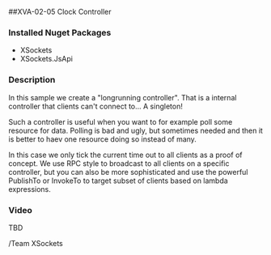 ##XVA-02-05 Clock Controller

### Installed Nuget Packages

- XSockets
- XSockets.JsApi

### Description

In this sample we create a "longrunning controller". That is a internal controller that clients can't connect to... A singleton!

Such a controller is useful when you want to for example poll some resource for data. Polling is bad and ugly, but sometimes needed and then it is better to haev one resource doing so instead of many.

In this case we only tick the current time out to all clients as a proof of concept.
We use RPC style to broadcast to all clients on a specific controller, but you can also be more sophisticated and use the powerful PublishTo<T> or InvokeTo<T> to target subset of clients based on lambda expressions.

### Video

TBD

/Team XSockets


